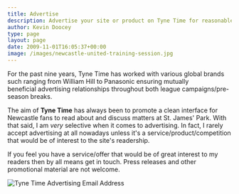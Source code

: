 ```yaml
---
title: Advertise
description: Advertise your site or product on Tyne Time for reasonable rates & a huge audience of seasoned Newcastle United supporters to target.
author: Kevin Doocey
type: page
layout: page
date: 2009-11-01T16:05:37+00:00
image: /images/newcastle-united-training-session.jpg
---
```


For the past nine years, Tyne Time has worked with various global brands such ranging from William Hill to Panasonic ensuring mutually beneficial advertising relationships throughout both league campaigns/pre-season breaks.

The aim of **Tyne Time** has always been to promote a clean interface for Newcastle fans to read about and discuss matters at St. James' Park. With that said, I am _very_ selective when it comes to advertising. In fact, I rarely accept advertising at all nowadays unless it's a service/product/competition that would be of interest to the site's readership.

If you feel you have a service/offer that would be of great interest to my readers then by all means get in touch. Press releases and other promotional material are not welcome.

![Tyne Time Advertising Email Address](https://www.tynetime.com/wp-content/uploads/2009/11/advertisingemail.png "Tyne Time advertising email")
